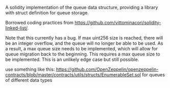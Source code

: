 A solidity implementation of the queue data structure, providing a library with struct definition for queue storage.

Borrowed coding practices from https://github.com/vittominacori/solidity-linked-list/.

Note that this currently has a bug. If max uint256 size is reached, there will be an integer overflow, and the queue will no longer be able to be used.
As a result, a max queue size needs to be implemented, which will allow for queue migration back to the beginning. This requires a max queue size to be implemented.
This is an unlikely edge case but still possible.

use something like this: https://github.com/OpenZeppelin/openzeppelin-contracts/blob/master/contracts/utils/structs/EnumerableSet.sol
for queues of different data types